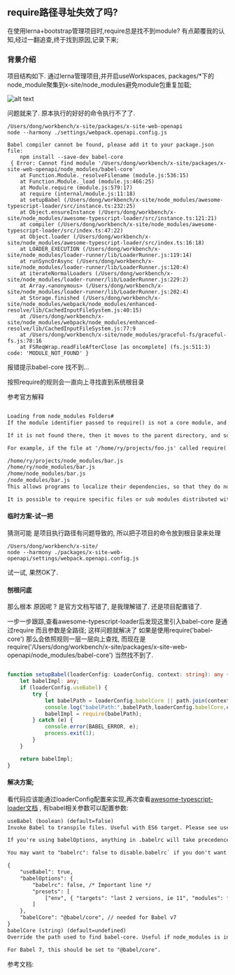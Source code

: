 ## require路径寻址失效了吗? 

在使用lerna+bootstrap管理项目时,require总是找不到module? 有点颠覆我的认知,经过一翻追查,终于找到原因,记录下来;


### 背景介绍
项目结构如下. 通过lerna管理项目,并开启useWorkspaces, packages/*下的node_module聚集到x-site/node_modules避免module包重复加载;

 ![alt text](http://oss-hz.qianmi.com/x-site/dev/doc/dong/video2deal/xsite/blogs/WX20171220-075649@2x.png)


问题就来了. 原本执行的好好的命令执行不了了. 

```pwd
/Users/dong/workbench/x-site/packages/x-site-web-openapi
node --harmony ./settings/webpack.openapi.config.js

Babel compiler cannot be found, please add it to your package.json file:
    npm install --save-dev babel-core
 { Error: Cannot find module '/Users/dong/workbench/x-site/packages/x-site-web-openapi/node_modules/babel-core'
    at Function.Module._resolveFilename (module.js:536:15)
    at Function.Module._load (module.js:466:25)
    at Module.require (module.js:579:17)
    at require (internal/module.js:11:18)
    at setupBabel (/Users/dong/workbench/x-site/node_modules/awesome-typescript-loader/src/instance.ts:232:25)
    at Object.ensureInstance (/Users/dong/workbench/x-site/node_modules/awesome-typescript-loader/src/instance.ts:121:21)
    at compiler (/Users/dong/workbench/x-site/node_modules/awesome-typescript-loader/src/index.ts:47:22)
    at Object.loader (/Users/dong/workbench/x-site/node_modules/awesome-typescript-loader/src/index.ts:16:18)
    at LOADER_EXECUTION (/Users/dong/workbench/x-site/node_modules/loader-runner/lib/LoaderRunner.js:119:14)
    at runSyncOrAsync (/Users/dong/workbench/x-site/node_modules/loader-runner/lib/LoaderRunner.js:120:4)
    at iterateNormalLoaders (/Users/dong/workbench/x-site/node_modules/loader-runner/lib/LoaderRunner.js:229:2)
    at Array.<anonymous> (/Users/dong/workbench/x-site/node_modules/loader-runner/lib/LoaderRunner.js:202:4)
    at Storage.finished (/Users/dong/workbench/x-site/node_modules/webpack/node_modules/enhanced-resolve/lib/CachedInputFileSystem.js:40:15)
    at /Users/dong/workbench/x-site/node_modules/webpack/node_modules/enhanced-resolve/lib/CachedInputFileSystem.js:77:9
    at /Users/dong/workbench/x-site/node_modules/graceful-fs/graceful-fs.js:78:16
    at FSReqWrap.readFileAfterClose [as oncomplete] (fs.js:511:3) code: 'MODULE_NOT_FOUND' }

```
报错提示babel-core 找不到... 



按照require的规则会一直向上寻找直到系统根目录

参考官方解释
```html

Loading from node_modules Folders#
If the module identifier passed to require() is not a core module, and does not begin with '/', '../', or './', then Node.js starts at the parent directory of the current module, and adds /node_modules, and attempts to load the module from that location. Node will not append node_modules to a path already ending in node_modules.

If it is not found there, then it moves to the parent directory, and so on, until the root of the file system is reached.

For example, if the file at '/home/ry/projects/foo.js' called require('bar.js'), then Node.js would look in the following locations, in this order:

/home/ry/projects/node_modules/bar.js
/home/ry/node_modules/bar.js
/home/node_modules/bar.js
/node_modules/bar.js
This allows programs to localize their dependencies, so that they do not clash.

It is possible to require specific files or sub modules distributed with a module by including a path suffix after the module name. For instance require('example-module/path/to/file') would resolve path/to/file relative to where example-module is located. The suffixed path follows the same module resolution semantics.
```


#### 临时方案-试一把
猜测可能 是项目执行路径有问题导致的, 所以把子项目的命令放到根目录来处理

```pwd
/Users/dong/workbench/x-site/
node --harmony ./packages/x-site-web-openapi/settings/webpack.openapi.config.js
```


试一试, 果然OK了. 

#### 刨根问底
那么根本 原因呢 ?  是官方文档写错了, 是我理解错了. 还是项目配置错了. 


一步一步跟踪,查看awesome-typescript-loader后发现这里引入babel-core 是通过require 而且参数是全路径; 
这样问题就解决了 
如果是使用require('babel-core') 那么会依照规则一层一层向上查找, 而现在是require('/Users/dong/workbench/x-site/packages/x-site-web-openapi/node_modules/babel-core') 当然找不到了. 

```typescript

function setupBabel(loaderConfig: LoaderConfig, context: string): any {
    let babelImpl: any;
    if (loaderConfig.useBabel) {
        try {
            let babelPath = loaderConfig.babelCore || path.join(context, 'node_modules', 'babel-core');
            console.log("babelPath:",babelPath,loaderConfig.babelCore,context);
            babelImpl = require(babelPath);
        } catch (e) {
            console.error(BABEL_ERROR, e);
            process.exit(1);
        }
    }

    return babelImpl;
}

```

#### 解决方案; 
看代码应该能通过loaderConfig配置来实现,再次查看<a href="https://github.com/s-panferov/awesome-typescript-loader#usebabel-boolean-defaultfalse">awesome-typescript-loader文档</a> , 有babel相关参数可以配置参数: 


```html
useBabel (boolean) (default=false)
Invoke Babel to transpile files. Useful with ES6 target. Please see useCache option which can improve warm-up time.

If you're using babelOptions, anything in .babelrc will take precedence. This breaks expected usage for scenarios where you need two sets of Babel configs (example: one for Webpack, one for your build tools).

You may want to "babelrc": false to disable.babelrc` if you don't want it:

{
    "useBabel": true,
    "babelOptions": {
        "babelrc": false, /* Important line */
        "presets": [
            ["env", { "targets": "last 2 versions, ie 11", "modules": false }]
        ]
    },
    "babelCore": "@babel/core", // needed for Babel v7
}
babelCore (string) (default=undefined)
Override the path used to find babel-core. Useful if node_modules is installed in a non-standard place or webpack is being invoked from a directory not at the root of the project.

For Babel 7, this should be set to "@babel/core".
```


参考文档: 
